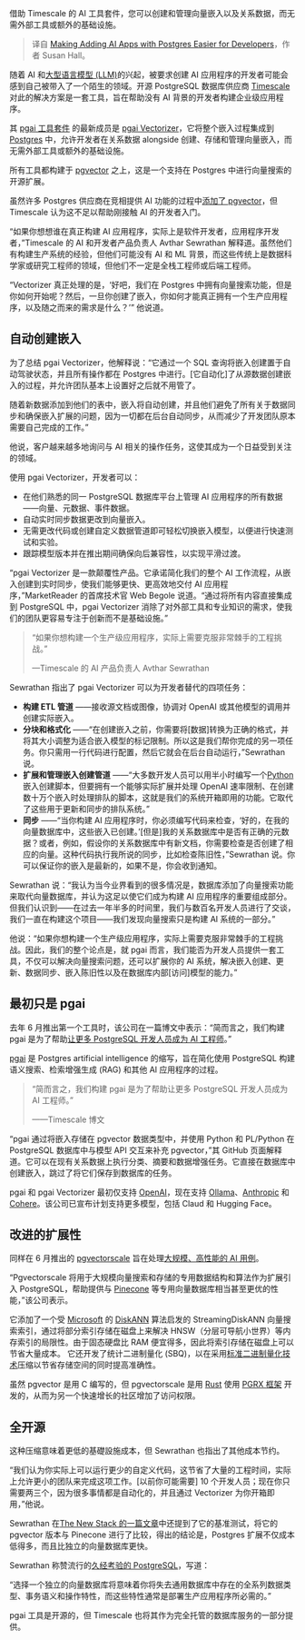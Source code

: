 
<!--
title: 让开发者更轻松地使用Postgres添加AI应用
cover: ./cover.png
-->

借助 Timescale 的 AI 工具套件，您可以创建和管理向量嵌入以及关系数据，而无需外部工具或额外的基础设施。

> 译自 [Making Adding AI Apps with Postgres Easier for Developers](https://thenewstack.io/making-adding-ai-apps-with-postgres-easier-for-developers/)，作者 Susan Hall。

随着 AI 和[大型语言模型 (LLM)](https://roadmap.sh/guides/introduction-to-llms)的兴起，被要求创建 AI 应用程序的开发者可能会感到自己被带入了一个陌生的领域。开源 PostgreSQL 数据库供应商 [Timescale](https://www.timescale.com/go/best-postgres-db) 对此的解决方案是一套工具，旨在帮助没有 AI 背景的开发者构建企业级应用程序。

其 [pgai 工具套件](https://github.com/timescale/pgai) 的最新成员是 [pgai Vectorizer](https://github.com/timescale/pgai/blob/main/docs/vectorizer.md)，它将整个嵌入过程集成到 [Postgres](https://thenewstack.io/postgresql-17-gets-incremental-backup-sql-queries-for-json/) 中，允许开发者在关系数据 alongside 创建、存储和管理向量嵌入，而无需外部工具或额外的基础设施。

所有工具都构建于 [pgvector](https://github.com/pgvector/pgvector) 之上，这是一个支持在 Postgres 中进行向量搜索的开源扩展。

虽然许多 Postgres 供应商在竞相提供 AI 功能的过程中[添加了 pgvector](https://thenewstack.io/postgres-is-now-a-vector-database-too/)，但 Timescale 认为这不足以帮助刚接触 AI 的开发者入门。

“如果你想想谁在真正构建 AI 应用程序，实际上是软件开发者，应用程序开发者，”Timescale 的 AI 和开发者产品负责人 Avthar Sewrathan 解释道。虽然他们有构建生产系统的经验，但他们可能没有 AI 和 ML 背景，而这些传统上是数据科学家或研究工程师的领域，但他们不一定是全栈工程师或后端工程师。

“Vectorizer 真正处理的是，‘好吧，我们在 Postgres 中拥有向量搜索功能，但是你如何开始呢？然后，一旦你创建了嵌入，你如何才能真正拥有一个生产应用程序，以及随之而来的需求是什么？’” 他说道。

## 自动创建嵌入

为了总结 pgai Vectorizer，他解释说：“它通过一个 SQL 查询将嵌入创建置于自动驾驶状态，并且所有操作都在 Postgres 中进行。[它自动化]了从源数据创建嵌入的过程，并允许团队基本上设置好之后就不用管了。

随着新数据添加到他们的表中，嵌入将自动创建，并且他们避免了所有关于数据同步和确保嵌入扩展的问题，因为一切都在后台自动同步，从而减少了开发团队原本需要自己完成的工作。”

他说，客户越来越多地询问与 AI 相关的操作任务，这使其成为一个日益受到关注的领域。

使用 pgai Vectorizer，开发者可以：

* 在他们熟悉的同一 PostgreSQL 数据库平台上管理 AI 应用程序的所有数据——向量、元数据、事件数据。
* 自动实时同步数据更改到向量嵌入。
* 无需更改代码或创建自定义数据管道即可轻松切换嵌入模型，以便进行快速测试和实验。
* 跟踪模型版本并在推出期间确保向后兼容性，以实现平滑过渡。

“pgai Vectorizer 是一款颠覆性产品。它承诺简化我们的整个 AI 工作流程，从嵌入创建到实时同步，使我们能够更快、更高效地交付 AI 应用程序，”MarketReader 的首席技术官 Web Begole 说道。“通过将所有内容直接集成到 PostgreSQL 中，pgai Vectorizer 消除了对外部工具和专业知识的需求，使我们的团队更容易专注于创新而不是基础设施。”


> “如果你想构建一个生产级应用程序，实际上需要克服非常棘手的工程挑战。”  
>
> —Timescale 的 AI 产品负责人 Avthar Sewrathan

Sewrathan 指出了 pgai Vectorizer 可以为开发者替代的四项任务：

- **构建 ETL 管道** ——接收源文档或图像，协调对 OpenAI 或其他模型的调用并创建实际嵌入。
- **分块和格式化** ——“在创建嵌入之前，你需要将[数据]转换为正确的格式，并将其大小调整为适合嵌入模型的标记限制。所以这是我们帮你完成的另一项任务。你只需用一行代码进行配置，然后它就会在后台自动运行，”Sewrathan 说。
- **扩展和管理嵌入创建管道** ——“大多数开发人员可以用半小时编写一个[Python](https://thenewstack.io/python-3-13-blazing-new-trails-in-performance-and-scale/)嵌入创建脚本，但要拥有一个能够实际扩展并处理 OpenAI 速率限制、在创建数十万个嵌入时处理排队的脚本，这就是我们的系统开箱即用的功能。它取代了这些用于更新和同步的排队系统。”
- **同步** ——“当你构建 AI 应用程序时，你必须编写代码来检查，‘好的，在我的向量数据库中，这些嵌入已创建。’[但是]我的关系数据库中是否有正确的元数据？或者，例如，假设你的关系数据库中有新文档，你需要检查是否创建了相应的向量。这种代码执行我所说的同步，比如检查陈旧性，”Sewrathan 说。你可以保证你的嵌入是最新的，如果不是，你会收到通知。

Sewrathan 说：“我认为当今业界看到的很多情况是，数据库添加了向量搜索功能来取代向量数据库，并认为这足以使它们成为构建 AI 应用程序的重要组成部分。但我们认识到——在过去一年半多的时间里，我们与数百名开发人员进行了交谈，我们一直在构建这个项目——我们发现向量搜索只是构建 AI 系统的一部分。”

他说：“如果你想构建一个生产级应用程序，实际上需要克服非常棘手的工程挑战。因此，我们的整个论点是，就 pgai 而言，我们能否为开发人员提供一套工具，不仅可以解决向量搜索问题，还可以扩展你的 AI 系统，解决嵌入创建、更新、数据同步、嵌入陈旧性以及在数据库内部[访问]模型的能力。”


## 最初只是 pgai

去年 6 月推出第一个工具时，该公司在一篇博文中表示：“简而言之，我们构建 pgai 是为了帮助[让更多 PostgreSQL 开发人员成为 AI 工程师](https://www.timescale.com/blog/pgai-giving-postgresql-developers-ai-engineering-superpowers/)。”

[pgai](https://github.com/timescale/pgai?tab=readme-ov-file) 是 Postgres artificial intelligence 的缩写，旨在简化使用 PostgreSQL 构建语义搜索、检索增强生成 (RAG) 和其他 AI 应用程序的过程。

> “简而言之，我们构建 pgai 是为了帮助让更多 PostgreSQL 开发人员成为 AI 工程师。”  
>
> ——Timescale 博文

“pgai 通过将嵌入存储在 pgvector 数据类型中，并使用 Python 和 PL/Python 在 PostgreSQL 数据库中与模型 API 交互来补充 pgvector，”其 GitHub 页面解释道。它可以在现有关系数据上执行分类、摘要和数据增强任务。它直接在数据库中创建嵌入，跳过了将它们保存到数据库的任务。

pgai 和 pgai Vectorizer 最初仅支持 [OpenAI](https://github.com/timescale/pgai/blob/main/docs/openai.md)，现在支持 [Ollama](https://github.com/timescale/pgai/blob/main/docs/ollama.md)、[Anthropic](https://github.com/timescale/pgai/blob/main/docs/anthropic.md) 和 [Cohere](https://github.com/timescale/pgai/blob/main/docs/cohere.md)。该公司已宣布计划支持更多模型，包括 Claud 和 Hugging Face。

## 改进的扩展性

同样在 6 月推出的 [pgvectorscale](https://github.com/timescale/pgvectorscale) 旨在处理[大规模、高性能的 AI 用例](https://www.timescale.com/blog/pgvector-is-now-as-fast-as-pinecone-at-75-less-cost/)。

“Pgvectorscale 将用于大规模向量搜索和存储的专用数据结构和算法作为扩展引入 PostgreSQL，帮助提供与 [Pinecone](https://www.pinecone.io/?utm_content=inline+mention) 等专用向量数据库相当甚至更优的性能，”该公司表示。

它添加了一个受 [Microsoft](https://news.microsoft.com/?utm_content=inline+mention) 的 [DiskANN](https://github.com/microsoft/DiskANN) 算法启发的 StreamingDiskANN 向量搜索索引，通过将部分索引存储在磁盘上来解决 HNSW（分层可导航小世界）等内存索引的局限性。由于固态硬盘比 RAM 便宜得多，因此将索引存储在磁盘上可以节省大量成本。
它还开发了统计二进制量化 (SBQ)，以在采用[标准二进制量化技术](https://jkatz05.com/post/postgres/pgvector-scalar-binary-quantization/)压缩以节省存储空间的同时提高准确性。

虽然 pgvector 是用 C 编写的，但 pgvectorscale 是用 [Rust](https://thenewstack.io/rust-growing-fastest-but-javascript-reigns-supreme/) 使用 [PGRX 框架](https://github.com/pgcentralfoundation/pgrx) 开发的，从而为另一个快速增长的社区增加了访问权限。

## 全开源

这种压缩意味着更低的基礎設施成本，但 Sewrathan 也指出了其他成本节约。

“我们认为你实际上可以运行更少的自定义代码，这节省了大量的工程时间，实际上允许更小的团队来完成这项工作。[以前你可能需要] 10 个开发人员；现在你只需要两三个，因为很多事情都是自动化的，并且通过 Vectorizer 为你开箱即用，”他说。

Sewrathan 在[The New Stack 的一篇文章](https://thenewstack.io/make-pgvector-faster-than-pinecone-and-75-cheaper-with-this-new-open-source-extension/)中还提到了它的基准测试，将它的 pgvector 版本与 Pinecone 进行了比较，得出的结论是，Postgres 扩展不仅成本低得多，而且比独立的向量数据库更快。

Sewrathan  称赞流行的[久经考验的 PostgreSQL](https://thenewstack.io/from-a-fan-on-the-ascendance-of-postgresql/)，写道：

“选择一个独立的向量数据库将意味着你将失去通用数据库中存在的全系列数据类型、事务语义和操作特性，而这些特性通常是部署生产应用程序所必需的。”

pgai 工具是开源的，但 Timescale 也将其作为完全托管的数据库服务的一部分提供。
